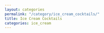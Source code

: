 ```yaml
---
layout: categories
permalink: "/category/ice_cream_cocktails/"
title: Ice Cream Cocktails
categories: ice_cream
---
```

